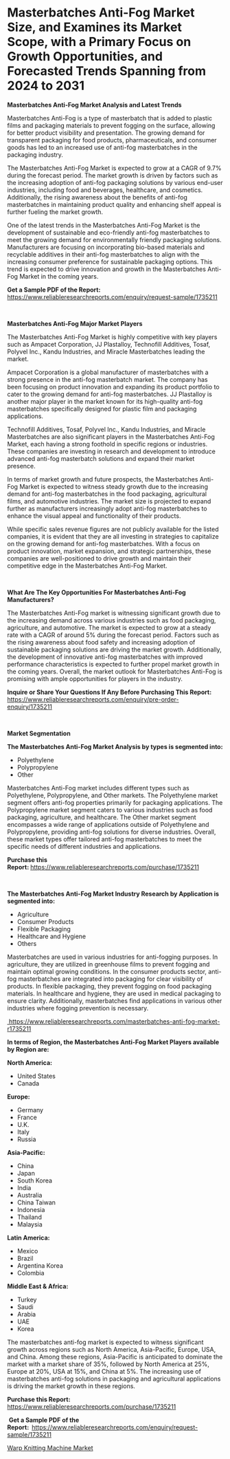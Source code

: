 <p><h1>Masterbatches Anti-Fog Market Size, and Examines its Market Scope, with a Primary Focus on Growth Opportunities, and Forecasted Trends Spanning from 2024 to 2031</h1></p><p><strong>Masterbatches Anti-Fog Market Analysis and Latest Trends</strong></p>
<p><p>Masterbatches Anti-Fog is a type of masterbatch that is added to plastic films and packaging materials to prevent fogging on the surface, allowing for better product visibility and presentation. The growing demand for transparent packaging for food products, pharmaceuticals, and consumer goods has led to an increased use of anti-fog masterbatches in the packaging industry.</p><p>The Masterbatches Anti-Fog Market is expected to grow at a CAGR of 9.7% during the forecast period. The market growth is driven by factors such as the increasing adoption of anti-fog packaging solutions by various end-user industries, including food and beverages, healthcare, and cosmetics. Additionally, the rising awareness about the benefits of anti-fog masterbatches in maintaining product quality and enhancing shelf appeal is further fueling the market growth.</p><p>One of the latest trends in the Masterbatches Anti-Fog Market is the development of sustainable and eco-friendly anti-fog masterbatches to meet the growing demand for environmentally friendly packaging solutions. Manufacturers are focusing on incorporating bio-based materials and recyclable additives in their anti-fog masterbatches to align with the increasing consumer preference for sustainable packaging options. This trend is expected to drive innovation and growth in the Masterbatches Anti-Fog Market in the coming years.</p></p>
<p><strong>Get a Sample PDF of the Report:&nbsp;</strong> <a href="https://www.reliableresearchreports.com/enquiry/request-sample/1735211">https://www.reliableresearchreports.com/enquiry/request-sample/1735211</a></p>
<p>&nbsp;</p>
<p><strong>Masterbatches Anti-Fog Major Market Players</strong></p>
<p><p>The Masterbatches Anti-Fog Market is highly competitive with key players such as Ampacet Corporation, JJ Plastalloy, Technofill Additives, Tosaf, Polyvel Inc., Kandu Industries, and Miracle Masterbatches leading the market. </p><p>Ampacet Corporation is a global manufacturer of masterbatches with a strong presence in the anti-fog masterbatch market. The company has been focusing on product innovation and expanding its product portfolio to cater to the growing demand for anti-fog masterbatches. JJ Plastalloy is another major player in the market known for its high-quality anti-fog masterbatches specifically designed for plastic film and packaging applications.</p><p>Technofill Additives, Tosaf, Polyvel Inc., Kandu Industries, and Miracle Masterbatches are also significant players in the Masterbatches Anti-Fog Market, each having a strong foothold in specific regions or industries. These companies are investing in research and development to introduce advanced anti-fog masterbatch solutions and expand their market presence.</p><p>In terms of market growth and future prospects, the Masterbatches Anti-Fog Market is expected to witness steady growth due to the increasing demand for anti-fog masterbatches in the food packaging, agricultural films, and automotive industries. The market size is projected to expand further as manufacturers increasingly adopt anti-fog masterbatches to enhance the visual appeal and functionality of their products.</p><p>While specific sales revenue figures are not publicly available for the listed companies, it is evident that they are all investing in strategies to capitalize on the growing demand for anti-fog masterbatches. With a focus on product innovation, market expansion, and strategic partnerships, these companies are well-positioned to drive growth and maintain their competitive edge in the Masterbatches Anti-Fog Market.</p></p>
<p>&nbsp;</p>
<p><strong>What Are The Key Opportunities For Masterbatches Anti-Fog Manufacturers?</strong></p>
<p><p>The Masterbatches Anti-Fog market is witnessing significant growth due to the increasing demand across various industries such as food packaging, agriculture, and automotive. The market is expected to grow at a steady rate with a CAGR of around 5% during the forecast period. Factors such as the rising awareness about food safety and increasing adoption of sustainable packaging solutions are driving the market growth. Additionally, the development of innovative anti-fog masterbatches with improved performance characteristics is expected to further propel market growth in the coming years. Overall, the market outlook for Masterbatches Anti-Fog is promising with ample opportunities for players in the industry.</p></p>
<p><strong>Inquire or Share Your Questions If Any Before Purchasing This Report:</strong> <a href="https://www.reliableresearchreports.com/enquiry/pre-order-enquiry/1735211">https://www.reliableresearchreports.com/enquiry/pre-order-enquiry/1735211</a></p>
<p>&nbsp;</p>
<p><strong>Market Segmentation</strong></p>
<p><strong>The Masterbatches Anti-Fog Market Analysis by types is segmented into:</strong></p>
<p><ul><li>Polyethylene</li><li>Polypropylene</li><li>Other</li></ul></p>
<p><p>Masterbatches Anti-Fog market includes different types such as Polyethylene, Polypropylene, and Other markets. The Polyethylene market segment offers anti-fog properties primarily for packaging applications. The Polypropylene market segment caters to various industries such as food packaging, agriculture, and healthcare. The Other market segment encompasses a wide range of applications outside of Polyethylene and Polypropylene, providing anti-fog solutions for diverse industries. Overall, these market types offer tailored anti-fog masterbatches to meet the specific needs of different industries and applications.</p></p>
<p><strong>Purchase this Report:&nbsp;</strong><a href="https://www.reliableresearchreports.com/purchase/1735211">https://www.reliableresearchreports.com/purchase/1735211</a></p>
<p>&nbsp;</p>
<p><strong>The Masterbatches Anti-Fog Market Industry Research by Application is segmented into:</strong></p>
<p><ul><li>Agriculture</li><li>Consumer Products</li><li>Flexible Packaging</li><li>Healthcare and Hygiene</li><li>Others</li></ul></p>
<p><p>Masterbatches are used in various industries for anti-fogging purposes. In agriculture, they are utilized in greenhouse films to prevent fogging and maintain optimal growing conditions. In the consumer products sector, anti-fog masterbatches are integrated into packaging for clear visibility of products. In flexible packaging, they prevent fogging on food packaging materials. In healthcare and hygiene, they are used in medical packaging to ensure clarity. Additionally, masterbatches find applications in various other industries where fogging prevention is necessary.</p></p>
<p><a href="https://www.reliableresearchreports.com/masterbatches-anti-fog-market-r1735211">&nbsp;https://www.reliableresearchreports.com/masterbatches-anti-fog-market-r1735211</a></p>
<p><strong>In terms of Region, the Masterbatches Anti-Fog Market Players available by Region are:</strong></p>
<p>
    <p> <strong> North America: </strong>
        <ul>
            <li>United States</li>
            <li>Canada</li>
        </ul>
        </p> 
    <p> <strong> Europe: </strong>
        <ul>
            <li>Germany</li>
            <li>France</li>
            <li>U.K.</li>
            <li>Italy</li>
            <li>Russia</li>
        </ul>
        </p> 
    <p> <strong> Asia-Pacific: </strong>
        <ul>
            <li>China</li>
            <li>Japan</li>
            <li>South Korea</li>
            <li>India</li>
            <li>Australia</li>
            <li>China Taiwan</li>
            <li>Indonesia</li>
            <li>Thailand</li>
            <li>Malaysia</li>
        </ul>
        </p> 
    <p> <strong> Latin America: </strong>
        <ul>
            <li>Mexico</li>
            <li>Brazil</li>
            <li>Argentina Korea</li>
            <li>Colombia</li>
        </ul>
        </p> 
    <p> <strong> Middle East & Africa: </strong>
        <ul>
            <li>Turkey</li>
            <li>Saudi</li>
            <li>Arabia</li>
            <li>UAE</li>
            <li>Korea</li>
        </ul>
    </p>
    </p>
<p><p>The masterbatches anti-fog market is expected to witness significant growth across regions such as North America, Asia-Pacific, Europe, USA, and China. Among these regions, Asia-Pacific is anticipated to dominate the market with a market share of 35%, followed by North America at 25%, Europe at 20%, USA at 15%, and China at 5%. The increasing use of masterbatches anti-fog solutions in packaging and agricultural applications is driving the market growth in these regions.</p></p>
<p><strong>Purchase this Report: </strong><a href="https://www.reliableresearchreports.com/purchase/1735211">https://www.reliableresearchreports.com/purchase/1735211</a></p>
<p>&nbsp;<strong>Get a Sample PDF of the Report:&nbsp;&nbsp;</strong><a href="https://www.reliableresearchreports.com/enquiry/request-sample/1735211">https://www.reliableresearchreports.com/enquiry/request-sample/1735211</a></p>
<p><strong></strong></p>
<p><p><a href="https://view.publitas.com/reportprime-1/warp-knitting-machine-market-emerging-trends-and-future-prospects-for-period-from-2024-to-2031/">Warp Knitting Machine Market</a></p></p>